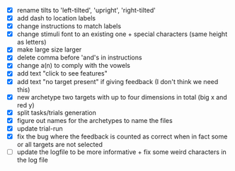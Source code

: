 - [x] rename tilts to 'left-tilted', 'upright', 'right-tilted'
- [x] add dash to location labels
- [x] change instructions to match labels
- [x] change stimuli font to an existing one + special characters (same height as letters)
- [x] make large size larger
- [x] delete comma before 'and's in instructions
- [x] change a(n) to comply with the vowels
- [x] add text "click to see features"
- [x] add text "no target present" if giving feedback (I don't think we need this)
- [x] new archetype two targets with up to four dimensions in total (big x and red y)
- [x] split tasks/trials generation
- [x] figure out names for the archetypes to name the files
- [x] update trial-run
- [x] fix the bug where the feedback is counted as correct when in fact some or all targets are not selected
- [ ] update the logfile to be more informative + fix some weird characters in the log file
